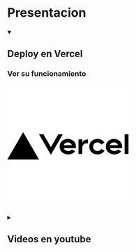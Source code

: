 <div>
<h1>Presentacion</h1>
<details open> 
  <summary><h2>Deploy en Vercel</h2></summary>

<p align="left"> 
  <h3>Ver su funcionamiento</h3>
   <a href="https://creacionde-api.vercel.app/docs"><img width="278" src="img/vercel.svg" alt="creacion-de-api"></a>
 </p>
</div>

<details close> 
  <summary><h2>Videos en youtube</h2></summary>

<p align="left"> 
  <h3>Deploy sin heroku ejecutado localmente</h3>
  <a href="https://youtu.be/IXAubmGBM7g"><img width="278" src="https://img.youtube.com/vi/IXAubmGBM7g/0.jpg" alt=""></a>
  <h3>Deploy con heroku</h3>
  <a href="https://youtu.be/kQT8ulLdqfU"><img width="278" src="https://img.youtube.com/vi/kQT8ulLdqfU/0.jpg" alt=""></a>
 </p>
</div>
